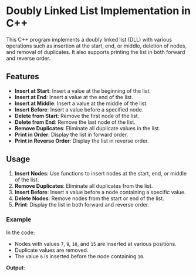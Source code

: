 # Doubly Linked List Implementation in C++

This C++ program implements a doubly linked list (DLL) with various operations such as insertion at the start, end, or middle, deletion of nodes, and removal of duplicates. It also supports printing the list in both forward and reverse order.

## Features

- **Insert at Start**: Insert a value at the beginning of the list.
- **Insert at End**: Insert a value at the end of the list.
- **Insert at Middle**: Insert a value at the middle of the list.
- **Insert Before**: Insert a value before a specified node.
- **Delete from Start**: Remove the first node of the list.
- **Delete from End**: Remove the last node of the list.
- **Remove Duplicates**: Eliminate all duplicate values in the list.
- **Print in Order**: Display the list in forward order.
- **Print in Reverse Order**: Display the list in reverse order.

## Usage

1. **Insert Nodes**: Use functions to insert nodes at the start, end, or middle of the list.
2. **Remove Duplicates**: Eliminate all duplicates from the list.
3. **Insert Before**: Insert a value before a node containing a specific value.
4. **Delete Nodes**: Remove nodes from the start or end of the list.
5. **Print**: Display the list in both forward and reverse order.

### Example

In the code:

- Nodes with values `7`, `9`, `10`, and `15` are inserted at various positions.
- Duplicate values are removed.
- The value `6` is inserted before the node containing `10`.

**Output**:

